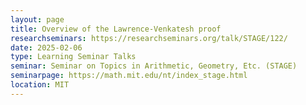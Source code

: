 ```yaml
---
layout: page
title: Overview of the Lawrence-Venkatesh proof
researchseminars: https://researchseminars.org/talk/STAGE/122/
date: 2025-02-06
type: Learning Seminar Talks
seminar: Seminar on Topics in Arithmetic, Geometry, Etc. (STAGE)
seminarpage: https://math.mit.edu/nt/index_stage.html
location: MIT
---
```


